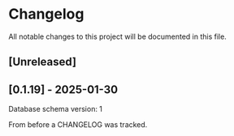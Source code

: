 # Changelog

All notable changes to this project will be documented in this file.

## [Unreleased]



## [0.1.19] - 2025-01-30

Database schema version: 1

From before a CHANGELOG was tracked.
